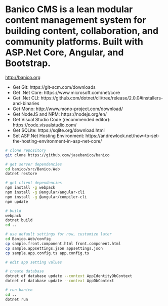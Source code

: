 # Banico CMS is a lean modular content management system for building content, collaboration, and community platforms. Built with ASP.Net Core, Angular, and Bootstrap.

http://banico.org

<ul>
    <li>Get Git: https://git-scm.com/downloads</li>
    <li>Get .Net Core: https://www.microsoft.com/net/core</li>
    <li>Get .Net CLI: https://github.com/dotnet/cli/tree/release/2.0.0#installers-and-binaries</li>
    <li>Get Mono: http://www.mono-project.com/download/</li>
    <li>Get NodeJS and NPM: https://nodejs.org/en/</li>
    <li>Get Visual Studio Code (recommended editor): https://code.visualstudio.com/</li>
    <li>Get SQLite: https://sqlite.org/download.html</li> 
    <li>Set ASP.Net Hosting Environment: https://andrewlock.net/how-to-set-the-hosting-environment-in-asp-net-core/</li>
</ul>

```bash
# clone repository
git clone https://github.com/jasebanico/banico

# get server dependencies
cd banico/src/Banico.Web
dotnet restore

# get client dependencies
npm install -g webpack
npm install -g @angular/angular-cli
npm install -g @angular/compiler-cli
npm update

# build
webpack
dotnet build
cd ..

# use default settings for now, customize later
cd Banico.Web/config
cp sample.front.component.html front.component.html
cp sample.appsettings.json appsettings.json
cp sample.app.config.ts app.config.ts

# edit app setting values

# create database
dotnet ef database update --context AppIdentityDbContext
dotnet ef database update --context AppDbContext

# run banico
cd ..
dotnet run
```
